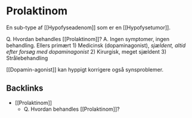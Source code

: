 # Prolaktinom
En sub-type af [[Hypofyseadenom]] som er en [[Hypofysetumor]].

Q. Hvordan behandles [[Prolaktinom]]?
A. Ingen symptomer, ingen behandling. Ellers primært 1) Medicinsk (dopaminagonist), *sjældent, altid efter forsøg med dopaminagonist* 2) Kirurgisk, meget sjældent 3) Strålebehandling

[[Dopamin-agonist]] kan hyppigt korrigere også synsproblemer.

## Backlinks
* [[Prolaktinom]]
	* Q. Hvordan behandles [[Prolaktinom]]?

<!-- #anki/tag/med/Endocrinology #anki/deck/Medicine -->

<!-- {BearID:FF64D301-B288-48BD-B9E0-85ECFFE13E60-959-00001624055285D5} -->
